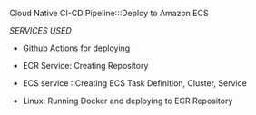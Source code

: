 Cloud Native CI-CD Pipeline:::Deploy to Amazon ECS

*SERVICES USED*

* Github Actions for deploying

* ECR Service: Creating Repository

* ECS service ::Creating ECS Task Definition, Cluster, Service

* Linux: Running Docker and deploying to ECR Repository
